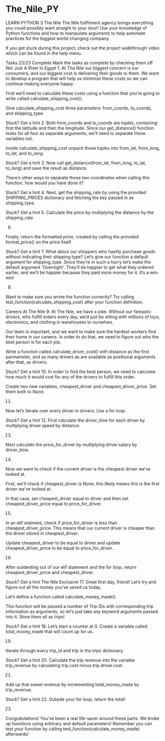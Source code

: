 # The_Nile_PY
LEARN PYTHON 3
The Nile
The Nile fullfilment agency brings everything you could possibly want straight to your door! Use your knowledge of Python functions and how to manipulate arguments to help automate practices for the biggest world-changing company.

If you get stuck during this project, check out the project walkthrough video which can be found in the help menu.

Tasks
23/23 Complete
Mark the tasks as complete by checking them off
Not Just A River In Egypt
1.
At The Nile our biggest concern is our consumers, and our biggest cost is delivering their goods to them. We want to develop a program that will help us minimize these costs so we can continue making everyone happy.

First we’ll need to calculate these costs using a function that you’re going to write called calculate_shipping_cost().

Give calculate_shipping_cost three parameters: from_coords, to_coords, and shipping_type.


Stuck? Get a hint
2.
Both from_coords and to_coords are tuples, containing first the latitude and then the longitude. Since our get_distance() function looks for all four as separate arguments, we’ll need to separate these variables out.

Inside calculate_shipping_cost unpack those tuples into from_lat, from_long, to_lat, and to_long.


Stuck? Get a hint
3.
Now call get_distance(from_lat, from_long, to_lat, to_long) and save the result as distance.

There’s other ways to separate those two coordinates when calling this function, how would you have done it?


Stuck? Get a hint
4.
Next, get the shipping_rate by using the provided SHIPPING_PRICES dictionary and fetching the key passed in as shipping_type.


Stuck? Get a hint
5.
Calculate the price by multiplying the distance by the shipping_rate.

6.
Finally, return the formatted price, created by calling the provided format_price() on the price itself.


Stuck? Get a hint
7.
What about our shoppers who hastily purchase goods without indicating their shipping type? Let’s give our function a default argument for shipping_type. Since they’re in such a hurry let’s make the default argument 'Overnight'. They’ll be happier to get what they ordered earlier, and we’ll be happier because they paid more money for it. It’s a win-win!

8.
Want to make sure you wrote the function correctly? Try calling test_function(calculate_shipping_cost) after your function definition.

Careers At The Nile
9.
At The Nile, we have a joke. Without our fantastic drivers, who fulfill orders every day, we’d just be sitting with millions of toys, electronics, and clothing in warehouses to ourselves.

Our team is important, and we want to make sure the hardest workers find their home in our careers. In order to do that, we need to figure out who the best person is for each job.

Write a function called calculate_driver_cost() with distance as the first parmameter, and as many drivers as are available as positional arguments after that, as drivers.


Stuck? Get a hint
10.
In order to find the best person, we need to calculate how much it would cost for any of the drivers to fulfill this order.

Create two new variables, cheapest_driver and cheapest_driver_price. Set them both to None.

11.
Now let’s iterate over every driver in drivers. Use a for loop.


Stuck? Get a hint
12.
First calculate the driver_time for each driver by multiplying driver.speed by distance.

13.
Next calculate the price_for_driver by multiplying driver.salary by driver_time.

14.
Now we want to check if the current driver is the cheapest driver we’ve looked at.

First, we’ll check if cheapest_driver is None, this likely means this is the first driver we’ve looked at.

In that case, set cheapest_driver equal to driver and then set cheapest_driver_price equal to price_for_driver.

15.
In an elif statment, check if price_for_driver is less than cheapest_driver_price. This means that our current driver is cheaper than the driver stored in cheapest_driver.

Update cheapest_driver to be equal to driver and update cheapest_driver_price to be equal to price_for_driver.

16.
After outdenting out of our elif statement and the for loop, return cheapest_driver_price and cheapest_driver.


Stuck? Get a hint
The Nile Exclusive
17.
Great first day, friend! Let’s try and figure out all the money you’ve saved us today.

Let’s define a function called calculate_money_made().

This function will be passed a number of Trip IDs with corresponding trip information as arguments, so let’s just take any keyword arguments passed into it. Store them all as trips!


Stuck? Get a hint
18.
Let’s start a counter at 0. Create a variable called total_money_made that will count up for us.

19.
Iterate through every trip_id and trip in the trips dictionary.


Stuck? Get a hint
20.
Calculate the trip revenue into the variable trip_revenue by calculating trip.cost minus trip.driver.cost.

21.
Add up that sweet revenue by incrementing total_money_made by trip_revenue.


Stuck? Get a hint
22.
Outside your for loop, return the total!

23.
Congratulations! You’ve been a real life-saver around these parts. We broke up functions using arbitrary and default parameters! Remember you can test your function by calling test_function(calculate_money_made) afterwards!
